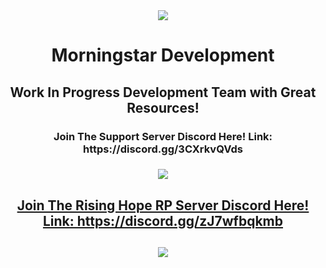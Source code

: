 <div align="center">
  <kbd>
  <img src="https://i.postimg.cc/DfrFgh5k/3791a3a9a7f653a7e26e0109c760f061b13a7b40-1.png">
  </kbd>
  <h1 align="center">Morningstar Development</h1>
  <h2 align="center">Work In Progress Development Team with Great Resources!</h2>
  <h3 align="center">Join The Support Server Discord Here! Link: https://discord.gg/3CXrkvQVds<h3>
</div>

<p align="center">
  <tr>
    <td align="center" style="padding=0;width=50%;">
      <a href="https://github.com/xViperAG">
      <img src="https://github-readme-stats.vercel.app/api/?username=xViperAG&theme=dark&show_icons=true"/>
    </td>
  </tr>
</p>

<div align="center">
  <h2 align="center">Join The Rising Hope RP Server Discord Here! Link: https://discord.gg/zJ7wfbqkmb<h2>
  <kbd>
  <img src=https://i.postimg.cc/zGzRjGdt/Untitled_design_(2).png>
  </kbd>
</div>

<!--

**Here are some ideas to get you started:**

🙋‍♀️ A short introduction - what is your organization all about?
🌈 Contribution guidelines - how can the community get involved?
👩‍💻 Useful resources - where can the community find your docs? Is there anything else the community should know?
🍿 Fun facts - what does your team eat for breakfast?
🧙 Remember, you can do mighty things with the power of [Markdown](https://docs.github.com/github/writing-on-github/getting-started-with-writing-and-formatting-on-github/basic-writing-and-formatting-syntax)
-->
